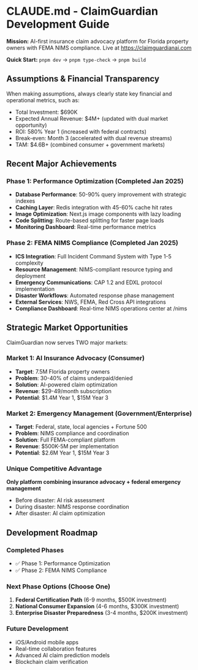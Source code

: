 # CLAUDE.md - ClaimGuardian Development Guide

**Mission:** AI-first insurance claim advocacy platform for Florida property owners with FEMA NIMS compliance. Live at https://claimguardianai.com

**Quick Start:** `pnpm dev` → `pnpm type-check` → `pnpm build`

## Assumptions & Financial Transparency

When making assumptions, always clearly state key financial and operational metrics, such as:
  - Total Investment: $690K
  - Expected Annual Revenue: $4M+ (updated with dual market opportunity)
  - ROI: 580% Year 1 (increased with federal contracts)
  - Break-even: Month 3 (accelerated with dual revenue streams)
  - TAM: $4.6B+ (combined consumer + government markets)

## Recent Major Achievements

### Phase 1: Performance Optimization (Completed Jan 2025)
- **Database Performance**: 50-90% query improvement with strategic indexes
- **Caching Layer**: Redis integration with 45-60% cache hit rates
- **Image Optimization**: Next.js image components with lazy loading
- **Code Splitting**: Route-based splitting for faster page loads
- **Monitoring Dashboard**: Real-time performance metrics

### Phase 2: FEMA NIMS Compliance (Completed Jan 2025)
- **ICS Integration**: Full Incident Command System with Type 1-5 complexity
- **Resource Management**: NIMS-compliant resource typing and deployment
- **Emergency Communications**: CAP 1.2 and EDXL protocol implementation
- **Disaster Workflows**: Automated response phase management
- **External Services**: NWS, FEMA, Red Cross API integrations
- **Compliance Dashboard**: Real-time NIMS operations center at /nims

## Strategic Market Opportunities

ClaimGuardian now serves TWO major markets:

### Market 1: AI Insurance Advocacy (Consumer)
- **Target**: 7.5M Florida property owners
- **Problem**: 30-40% of claims underpaid/denied
- **Solution**: AI-powered claim optimization
- **Revenue**: $29-49/month subscription
- **Potential**: $1.4M Year 1, $15M Year 3

### Market 2: Emergency Management (Government/Enterprise)
- **Target**: Federal, state, local agencies + Fortune 500
- **Problem**: NIMS compliance and coordination
- **Solution**: Full FEMA-compliant platform
- **Revenue**: $500K-5M per implementation
- **Potential**: $2.6M Year 1, $15M Year 3

### Unique Competitive Advantage
**Only platform combining insurance advocacy + federal emergency management**
- Before disaster: AI risk assessment
- During disaster: NIMS response coordination
- After disaster: AI claim optimization

## Development Roadmap

### Completed Phases
- ✅ Phase 1: Performance Optimization
- ✅ Phase 2: FEMA NIMS Compliance

### Next Phase Options (Choose One)
1. **Federal Certification Path** (6-9 months, $500K investment)
2. **National Consumer Expansion** (4-6 months, $300K investment)
3. **Enterprise Disaster Preparedness** (3-4 months, $200K investment)

### Future Development
- iOS/Android mobile apps
- Real-time collaboration features
- Advanced AI claim prediction models
- Blockchain claim verification